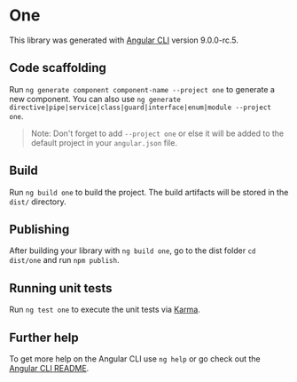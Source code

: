 # One

This library was generated with [Angular CLI](https://github.com/angular/angular-cli) version 9.0.0-rc.5.

## Code scaffolding

Run `ng generate component component-name --project one` to generate a new component. You can also use `ng generate directive|pipe|service|class|guard|interface|enum|module --project one`.
> Note: Don't forget to add `--project one` or else it will be added to the default project in your `angular.json` file. 

## Build

Run `ng build one` to build the project. The build artifacts will be stored in the `dist/` directory.

## Publishing

After building your library with `ng build one`, go to the dist folder `cd dist/one` and run `npm publish`.

## Running unit tests

Run `ng test one` to execute the unit tests via [Karma](https://karma-runner.github.io).

## Further help

To get more help on the Angular CLI use `ng help` or go check out the [Angular CLI README](https://github.com/angular/angular-cli/blob/master/README.md).
